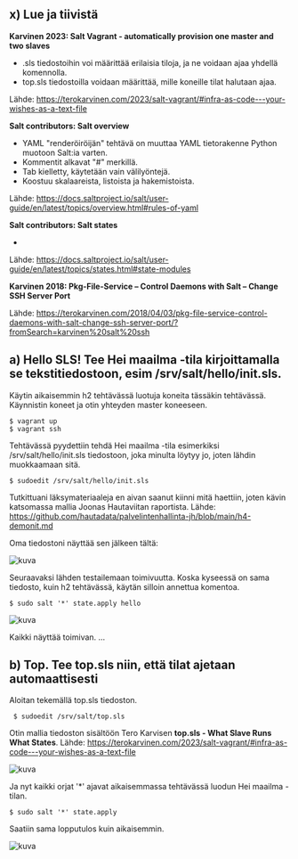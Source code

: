 ## x) Lue ja tiivistä

**Karvinen 2023: Salt Vagrant - automatically provision one master and two slaves**

* .sls tiedostoihin voi määrittää erilaisia tiloja, ja ne voidaan ajaa yhdellä komennolla.
* top.sls tiedostoilla voidaan määrittää, mille koneille tilat halutaan ajaa.

Lähde: https://terokarvinen.com/2023/salt-vagrant/#infra-as-code---your-wishes-as-a-text-file

**Salt contributors: Salt overview**

* YAML "renderöiröijän" tehtävä on muuttaa YAML tietorakenne Python muotoon Salt:ia varten. 
* Kommentit alkavat "#" merkillä.
* Tab kielletty, käytetään vain välilyöntejä.
* Koostuu skalaareista, listoista ja hakemistoista.

Lähde: https://docs.saltproject.io/salt/user-guide/en/latest/topics/overview.html#rules-of-yaml

**Salt contributors: Salt states**

* 

Lähde: https://docs.saltproject.io/salt/user-guide/en/latest/topics/states.html#state-modules

**Karvinen 2018: Pkg-File-Service – Control Daemons with Salt – Change SSH Server Port**


Lähde: https://terokarvinen.com/2018/04/03/pkg-file-service-control-daemons-with-salt-change-ssh-server-port/?fromSearch=karvinen%20salt%20ssh

## a) Hello SLS! Tee Hei maailma -tila kirjoittamalla se tekstitiedostoon, esim /srv/salt/hello/init.sls.

Käytin aikaisemmin h2 tehtävässä luotuja koneita tässäkin tehtävässä. Käynnistin koneet ja otin yhteyden master koneeseen.

    $ vagrant up
    $ vagrant ssh

Tehtävässä pyydettiin tehdä Hei maailma -tila esimerkiksi /srv/salt/hello/init.sls tiedostoon, joka minulta löytyy jo, joten lähdin muokkaamaan sitä.

    $ sudoedit /srv/salt/hello/init.sls

Tutkittuani läksymateriaaleja en aivan saanut kiinni mitä haettiin, joten kävin katsomassa mallia Joonas Hautaviitan raportista. Lähde: https://github.com/hautadata/palvelintenhallinta-jh/blob/main/h4-demonit.md

Oma tiedostoni näyttää sen jälkeen tältä:

![kuva](https://github.com/TuuHei/palvelinten-hallinta/assets/122973223/74c28e4c-dda6-4f35-a5ca-7f6862eff3ae)

Seuraavaksi lähden testailemaan toimivuutta. Koska kyseessä on sama tiedosto, kuin h2 tehtävässä, käytän silloin annettua komentoa.

    $ sudo salt '*' state.apply hello

![kuva](https://github.com/TuuHei/palvelinten-hallinta/assets/122973223/25cfeea3-7a65-450a-857d-6057ec562099)

Kaikki näyttää toimivan. ...

## b) Top. Tee top.sls niin, että tilat ajetaan automaattisesti

 Aloitan tekemällä top.sls tiedoston.

     $ sudoedit /srv/salt/top.sls

Otin mallia tiedoston sisältöön Tero Karvisen **top.sls - What Slave Runs What States**. Lähde: https://terokarvinen.com/2023/salt-vagrant/#infra-as-code---your-wishes-as-a-text-file

![kuva](https://github.com/TuuHei/palvelinten-hallinta/assets/122973223/69453226-1f42-4b47-8128-a213c68f7069)

Ja nyt kaikki orjat '*' ajavat aikaisemmassa tehtävässä luodun Hei maailma -tilan.

    $ sudo salt '*' state.apply

Saatiin sama lopputulos kuin aikaisemmin.

![kuva](https://github.com/TuuHei/palvelinten-hallinta/assets/122973223/2864f967-f179-4a04-8dfb-30b4bbe761e8)




